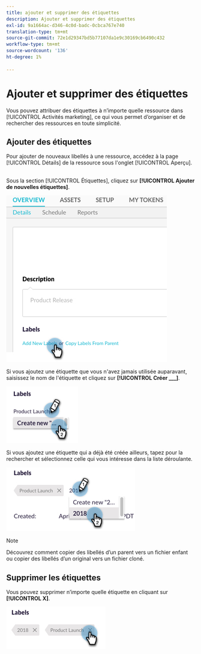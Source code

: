 ```yaml
---
title: ajouter et supprimer des étiquettes
description: Ajouter et supprimer des étiquettes
exl-id: 9a1664ac-d346-4c0d-badc-0cbca767e740
translation-type: tm+mt
source-git-commit: 72e1d29347bd5b77107da1e9c30169cb6490c432
workflow-type: tm+mt
source-wordcount: '136'
ht-degree: 1%

---
```


# Ajouter et supprimer des étiquettes

Vous pouvez attribuer des étiquettes à n’importe quelle ressource dans [!UICONTROL Activités marketing], ce qui vous permet d’organiser et de rechercher des ressources en toute simplicité.

## Ajouter des étiquettes

Pour ajouter de nouveaux libellés à une ressource, accédez à la page [!UICONTROL Détails] de la ressource sous l&#39;onglet [!UICONTROL Aperçu].
<br> 

Sous la section [!UICONTROL Étiquettes], cliquez sur **[!UICONTROL Ajouter de nouvelles étiquettes]**.

![Image un](/help/sky/assets/labels/add-and-remove-labels/add-and-remove-labels-1.jpg)

Si vous ajoutez une étiquette que vous n&#39;avez jamais utilisée auparavant, saisissez le nom de l&#39;étiquette et cliquez sur **[!UICONTROL Créer ___]**.

![Image 2](/help/sky/assets/labels/add-and-remove-labels/add-and-remove-labels-2.jpg)

Si vous ajoutez une étiquette qui a déjà été créée ailleurs, tapez pour la rechercher et sélectionnez celle qui vous intéresse dans la liste déroulante.

![Image trois](/help/sky/assets/labels/add-and-remove-labels/add-and-remove-labels-3.jpg)

>[!NOTE]
>
>Découvrez comment copier des libellés d’un parent vers un fichier enfant ou copier des libellés d’un original vers un fichier cloné.

## Supprimer les étiquettes

Vous pouvez supprimer n’importe quelle étiquette en cliquant sur **[!UICONTROL X]**.

![Image 4](/help/sky/assets/labels/add-and-remove-labels/add-and-remove-labels-4.jpg)
